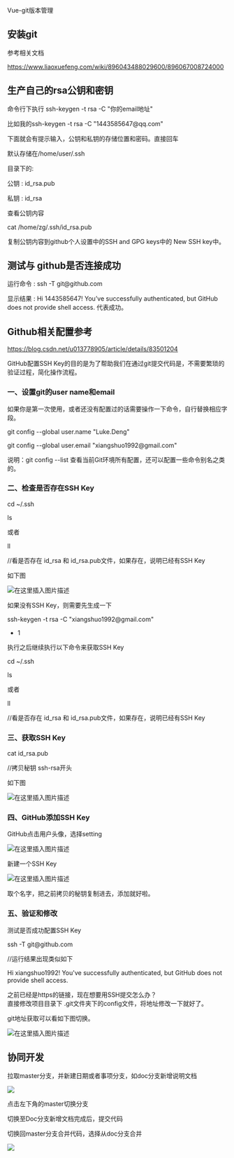 Vue-git版本管理

安装git
-------

参考相关文档

<https://www.liaoxuefeng.com/wiki/896043488029600/896067008724000>

生产自己的rsa公钥和密钥
-----------------------

命令行下执行 ssh-keygen -t rsa -C "你的email地址"

比如我的ssh-keygen -t rsa -C "1443585647\@qq.com"

下面就会有提示输入，公钥和私钥的存储位置和密码。直接回车

默认存储在/home/user/.ssh

目录下的:

公钥 : id_rsa.pub

私钥 : id_rsa

查看公钥内容

cat /home/zg/.ssh/id_rsa.pub

复制公钥内容到github个人设置中的SSH and GPG keys中的 New SSH key中。

测试与 github是否连接成功
-------------------------

运行命令 : ssh -T git\@github.com

显示结果 : Hi 1443585647! You’ve successfully authenticated, but GitHub does not
provide shell access. 代表成功。

Github相关配置参考
------------------

<https://blog.csdn.net/u013778905/article/details/83501204>

GitHub配置SSH
Key的目的是为了帮助我们在通过git提交代码是，不需要繁琐的验证过程，简化操作流程。

### 一、设置git的user name和email

如果你是第一次使用，或者还没有配置过的话需要操作一下命令，自行替换相应字段。

git config --global user.name "Luke.Deng"

git config --global user.email "xiangshuo1992\@gmail.com"

说明：git config --list 查看当前Git环境所有配置，还可以配置一些命令别名之类的。

### 二、检查是否存在SSH Key

cd \~/.ssh

ls

或者

ll

//看是否存在 id_rsa 和 id_rsa.pub文件，如果存在，说明已经有SSH Key

如下图  


![在这里插入图片描述](media/c873c6034dc694f695055a57601d9d80.png)

  
如果没有SSH Key，则需要先生成一下

ssh-keygen -t rsa -C "xiangshuo1992\@gmail.com"

-   1

执行之后继续执行以下命令来获取SSH Key

cd \~/.ssh

ls

或者

ll

//看是否存在 id_rsa 和 id_rsa.pub文件，如果存在，说明已经有SSH Key

### 三、获取SSH Key

cat id_rsa.pub

//拷贝秘钥 ssh-rsa开头

如下图  


![在这里插入图片描述](media/64ee5fa820aaf45de1a4746262812ad3.png)

### 四、GitHub添加SSH Key

GitHub点击用户头像，选择setting  


![在这里插入图片描述](media/f5bb13b5d4cf204fc53b5147ea83926f.png)

新建一个SSH Key  


![在这里插入图片描述](media/40788ae61a1453693ca111d8182590ec.png)

取个名字，把之前拷贝的秘钥复制进去，添加就好啦。

### 五、验证和修改

测试是否成功配置SSH Key

ssh -T git\@github.com

//运行结果出现类似如下

Hi xiangshuo1992! You've successfully authenticated, but GitHub does not provide
shell access.

之前已经是https的链接，现在想要用SSH提交怎么办？  
直接修改项目目录下 .git文件夹下的config文件，将地址修改一下就好了。

git地址获取可以看如下图切换。  


![在这里插入图片描述](media/965570a7effe2da42cf1df23a2ba65cc.png)

协同开发
--------

拉取master分支，并新建日期或者事项分支，如doc分支新增说明文档

![](media/b18d3362c75e19d51d27e7734d08aa18.png)

点击左下角的master切换分支

切换至Doc分支新增文档完成后，提交代码

切换回master分支合并代码，选择从doc分支合并

![](media/9c187149e97833301942c5b2de10de01.png)
